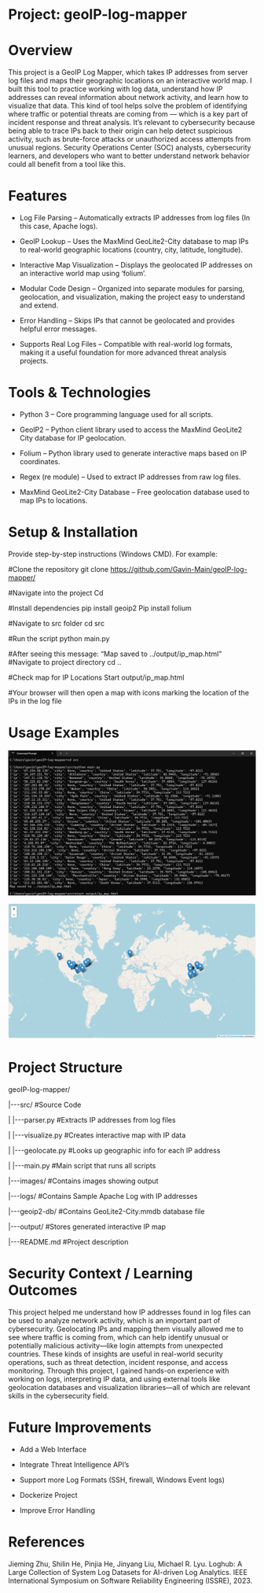 # Project: geoIP-log-mapper
# Overview
This project is a GeoIP Log Mapper, which takes IP addresses from server log files and maps their geographic locations on an interactive world map. I built this tool to practice working with log data, understand how IP addresses can reveal information about network activity, and learn how to visualize that data. This kind of tool helps solve the problem of identifying where traffic or potential threats are coming from — which is a key part of incident response and threat analysis. It’s relevant to cybersecurity because being able to trace IPs back to their origin can help detect suspicious activity, such as brute-force attacks or unauthorized access attempts from unusual regions. Security Operations Center (SOC) analysts, cybersecurity learners, and developers who want to better understand network behavior could all benefit from a tool like this.

# Features
- Log File Parsing – Automatically extracts IP addresses from log files (In this case, Apache logs).

- GeoIP Lookup – Uses the MaxMind GeoLite2-City database to map IPs to real-world geographic locations (country, city, latitude, longitude).

- Interactive Map Visualization – Displays the geolocated IP addresses on an interactive world map using ‘folium’.

- Modular Code Design – Organized into separate modules for parsing, geolocation, and visualization, making the project easy to understand and extend.

- Error Handling – Skips IPs that cannot be geolocated and provides helpful error messages.

- Supports Real Log Files – Compatible with real-world log formats, making it a useful foundation for more advanced threat analysis projects.

# Tools & Technologies
- Python 3 – Core programming language used for all scripts.

- GeoIP2 – Python client library used to access the MaxMind GeoLite2 City database for IP geolocation.

- Folium – Python library used to generate interactive maps based on IP coordinates.

- Regex (re module) – Used to extract IP addresses from raw log files.

- MaxMind GeoLite2-City Database – Free geolocation database used to map IPs to locations.

# Setup & Installation
Provide step-by-step instructions (Windows CMD). 
For example:

#Clone the repository
git clone
https://github.com/Gavin-Main/geoIP-log-mapper/

#Navigate into the project
Cd 

#Install dependencies
pip install geoip2
Pip install folium

#Navigate to src folder
cd src

#Run the script
python main.py

#After seeing this message: “Map saved to ../output/ip_map.html” #Navigate to project directory
cd ..

#Check map for IP Locations
Start output/ip_map.html

#Your browser will then open a map with icons marking the location of the IPs in the log file

# Usage Examples
![GeoIP Map Screenshot](images/OutputTerminal.png)

![GeoIP Map Screenshot](images/OutputMap.png)

# Project Structure
geoIP-log-mapper/

|---src/                   #Source Code

|   |---parser.py          #Extracts IP addresses from log files

|   |---visualize.py       #Creates interactive map with IP data

|   |---geolocate.py       #Looks up geographic info for each IP address

|   |---main.py            #Main script that runs all scripts

|---images/                #Contains images showing output

|---logs/                  #Contains Sample Apache Log with IP addresses

|---geoip2-db/             #Contains GeoLite2-City.mmdb database file

|---output/                #Stores generated interactive IP map

|---README.md              #Project description

# Security Context / Learning Outcomes
This project helped me understand how IP addresses found in log files can be used to analyze network activity, which is an important part of cybersecurity. Geolocating IPs and mapping them visually allowed me to see where traffic is coming from, which can help identify unusual or potentially malicious activity—like login attempts from unexpected countries. These kinds of insights are useful in real-world security operations, such as threat detection, incident response, and access monitoring. Through this project, I gained hands-on experience with working on logs, interpreting IP data, and using external tools like geolocation databases and visualization libraries—all of which are relevant skills in the cybersecurity field.

# Future Improvements
- Add a Web Interface

- Integrate Threat Intelligence API’s

- Support more Log Formats (SSH, firewall, Windows Event logs)

- Dockerize Project

- Improve Error Handling

# References
Jieming Zhu, Shilin He, Pinjia He, Jinyang Liu, Michael R. Lyu. Loghub: A Large Collection of System Log Datasets for AI-driven Log Analytics. IEEE International Symposium on Software Reliability Engineering (ISSRE), 2023.
